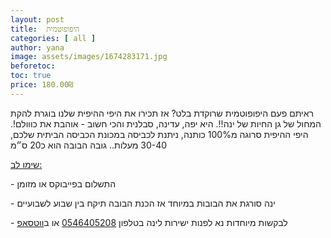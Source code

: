 ```yaml
---
layout: post
title:  היפופוטמית
categories: [ all ]
author: yana
image: assets/images/1674283171.jpg
beforetoc: 
toc: true
price: 180.00₪
---
```

ראיתם פעם היפופוטמית שרוקדת בלט? אז תכירו את היפי ההיפית שלנו בוגרת להקת המחול של גן החיות של ינה!!. היא יפה, עדינה, סבלנית והכי חשוב - אוהבת את כווולם!. היפי ההיפית סרוגה מ100% כותנה, ניתנת לכביסה במכונת הכביסה הביתית שלכם, 30-40 מעלות.. גובה הבובה הוא כ20 ס״מ<br>

<p><u>שימו לב:</u></p>
<p>- התשלום בפייבוקס או מזומן</p>
<p>- ינה סורגת את הבובות במיוחד אז הכנת הבובה תיקח בין שבוע לשבועיים<br></p>
<p>- לבקשות מיוחדות נא לפנות ישירות לינה בטלפון <a href="tel:0546405208" target="_blank">0546405208</a> או ב<a href="https://wa.me/972546405208?text=שלום, בקשר להיפופוטמית נראה מעניין מאוד" target="_blank">ווטסאפ</a></p>
